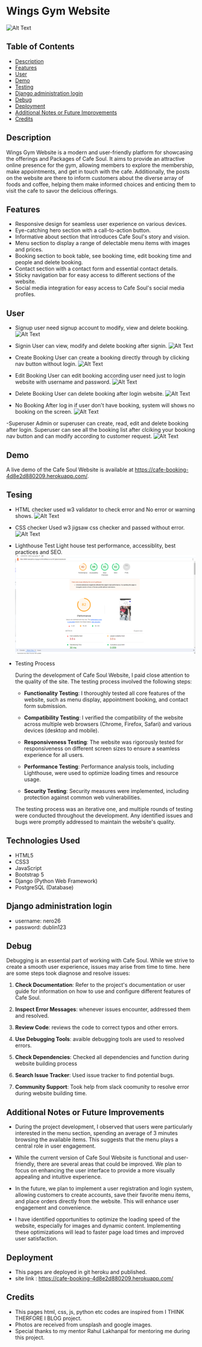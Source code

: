 

# Wings Gym Website
![Alt Text](media/webpage.jpg)



## Table of Contents

- [Description](#description)
- [Features](#features)
- [User](#user)
- [Demo](#demo)
- [Testing](#testing)
- [Django administration login](#admin)
- [Debug](#debug)
- [Deployment](#deployment)
- [Additional Notes or Future Improvements](#additional)
- [Credits](#credits)

## Description

Wings Gym Website is a modern and user-friendly platform for showcasing the offerings and Packages of Cafe Soul. It aims to provide an attractive online presence for the gym, allowing members to explore the membership, make appointments, and get in touch with the cafe. Additionally, the posts on the website are there to inform customers about the diverse array of foods and coffee, helping them make informed choices and enticing them to visit the cafe to savor the delicious offerings.

## Features

- Responsive design for seamless user experience on various devices.
- Eye-catching hero section with a call-to-action button.
- Informative about section that introduces Cafe Soul's story and vision.
- Menu section to display a range of delectable menu items with images and prices.
- Booking section to book table, see booking time, edit booking time and people and delete booking.
- Contact section with a contact form and essential contact details.
- Sticky navigation bar for easy access to different sections of the website.
- Social media integration for easy access to Cafe Soul's social media profiles.

## User

- Signup
user need signup account to modify, view and delete booking.
![Alt Text](media/signup.jpg)

- Signin
User can view, modify and delete booking after signin.
![Alt Text](media/signin.jpg)

- Create Booking
User can create a booking directly through by clicking nav button without login.
![Alt Text](media/createbooking.jpg)

- Edit Booking
User can edit booking according user need just to login website with username and password.
![Alt Text](media/usereditbooking.jpg)

- Delete Booking
User can delete booking after login website.
![Alt Text](media/deletebooking.jpg)

- No Booking
After log in if user don't have booking, system will shows no booking on the screen.
![Alt Text](media/nobooking.jpg)

-Superuser
Admin or superuser can create, read, edit and delete booking after login. Superuser can see all the booking list after clciking your booking nav button and can modify according to customer request.
![Alt Text](media/superuseredit.jpg)
## Demo

A live demo of the Cafe Soul Website is available at https://cafe-booking-4d8e2d880209.herokuapp.com/.


## Tesing

- HTML checker
used w3 validator to check error and No error or warning shows.
![Alt Text](media/htmlchecker.jpg)

- CSS checker
Used w3 jigsaw css checker and passed without error.
![Alt Text](media/cssvalidation.png)

- Lighthouse Test
Light house test performance, accessiblity, best practices and SEO.
![Alt Text](media/lighthouse.jpg)


- Testing Process

    During the development of Cafe Soul Website, I paid close attention to the quality of the site. The testing process involved the following steps:

    - **Functionality Testing**: I thoroughly tested all core features of the website, such as menu display, appointment booking, and contact form submission.

    - **Compatibility Testing**: I verified the compatibility of the website across multiple web browsers (Chrome, Firefox, Safari) and various devices (desktop and mobile).

    - **Responsiveness Testing**: The website was rigorously tested for responsiveness on different screen sizes to ensure a seamless experience for all users.

    - **Performance Testing**: Performance analysis tools, including Lighthouse, were used to optimize loading times and resource usage.

    - **Security Testing**: Security measures were implemented, including protection against common web vulnerabilities.

    

    The testing process was an iterative one, and multiple rounds of testing were conducted throughout the development. Any identified issues and bugs were promptly addressed to maintain the website's quality.


## Technologies Used

- HTML5
- CSS3
- JavaScript
- Bootstrap 5
- Django (Python Web Framework)
- PostgreSQL (Database)

## Django administration login

- username: nero26
- password: dublin123


## Debug

Debugging is an essential part of working with Cafe Soul. While we strive to create a smooth user experience, issues may arise from time to time. here are some steps took  diagnose and resolve issues:

1. **Check Documentation**: Refer to the project's documentation or user guide for information on how to use and configure different features of Cafe Soul.

2. **Inspect Error Messages**: whenever issues encounter, addressed them and resolved.

3. **Review Code**: reviews the code to correct typos and other errors.

4. **Use Debugging Tools**: avaible debugging tools are used to resolved errors.

5. **Check Dependencies**: Checked all dependencies and function during website building process

6. **Search Issue Tracker**: Used issue tracker to find potential bugs.

7. **Community Support**: Took help from slack coomunity to resolve error during website building time.



## Additional Notes or Future Improvements
    
- During the project development, I observed that users were particularly interested in the menu section, spending an average of 3 minutes browsing the available items. This   suggests that the menu plays a central role in user engagement.

- While the current version of Cafe Soul Website is functional and user-friendly, there are several areas that could be improved. We plan to focus on enhancing the user interface to provide a more visually appealing and intuitive experience.

- In the future, we plan to implement a user registration and login system, allowing customers to create accounts, save their favorite menu items, and place orders directly from the website. This will enhance user engagement and convenience.

- I have identified opportunities to optimize the loading speed of the website, especially for images and dynamic content. Implementing these optimizations will lead to faster page load times and improved user satisfaction.



## Deployment


- This pages are deployed in git heroku and published.
- site link : https://cafe-booking-4d8e2d880209.herokuapp.com/



## Credits


- This pages html, css, js, python etc codes are inspired from I THINK THERFORE I BLOG project.
- Photos are received from unsplash and google images. 
- Special thanks to my mentor Rahul Lakhanpal for mentoring me during this project.

